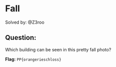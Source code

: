 # Fall

Solved by: @Z3roo

## Question:
Which building can be seen in this pretty fall photo?

**Flag:** `PP{orangerieschloss}`
